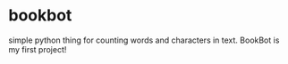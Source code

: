 # bookbot
simple python thing for counting words and characters in text.
BookBot is my first project!
